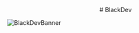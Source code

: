 <p align="center">
# BlackDev 

![BlackDevBanner](https://github.com/user-attachments/assets/b8eb2b29-3e0e-437b-b76a-3855343d0493)
</p>

